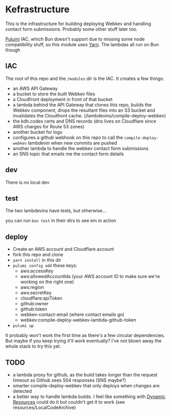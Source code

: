 # Kefrastructure

This is the infrastructure for building deploying Webkev and handling contact form submissions. Probably some other stuff later too.

[Pulumi](https://www.pulumi.com) IAC, which Bun doesn't support due to missing some node compatibility stuff, so this module uses [Yarn](https://yarnpkg.com). The lambdas all run on Bun though

## IAC

The root of this repo and the `/modules` dir is the IAC. It creates a few things:
 - an AWS API Gateway
 - a bucket to store the built Webkev files
 - a Cloudfront deployment in front of that bucket
 - a lambda behind the API Gateway that clones this repo, builds the Webkev component, drops the resultant files into an S3 bucket and invalidates the Cloudfront cache. (/lambdevins/compile-deploy-webkev)
 - the kdh.codes certs and DNS records (dns lives on Cloudflare since AWS charges for Route 53 zones)
 - another bucket for logs
 - configures a github webhook on this repo to call the `compile-deploy-webkev` lambdevin when new commits are pushed
 - another lambda to handle the webkev contact form submissions
 - an SNS topic that emails me the contact form details
 
 ## dev
 
 There is no local dev
 
 ## test
 The two lambdevins have tests, but otherwise...
 
 you can run `bun test` in their dirs to see em in action
 
 ## deploy
 
 - Create an AWS account and Cloudflare account
 - fork this repo and clone
 - `yarn install` in this dir
 - `pulumi config add` these keys: 
   - aws:accessKey
   - aws:allowedAccountIds (your AWS account ID to make sure we're working on the right one)
   - aws:region 
   - aws:secretKey
   - cloudflare:apiToken
   - github:owner
   - github:token
   - webkev-contact-email (where contact emails go)
   - webkev:compile-deploy-webkev-lambda-github-token
 - `pulumi up`
 
 It probably won't work the first time as there's a few circular dependencies. But maybe if you keep trying it'll work eventually? I've not blown away the whole stack to try this yet.
 
## TODO

- a lambda proxy for github, as the build takes longer than the request timeout so Github sees 504 responses (SNS maybe?)
- smarter compile-deploy-webkev that only deploys when changes are detected
- a better way to handle lambda builds. I feel like something with [Dynamic Resources](https://www.pulumi.com/docs/concepts/resources/dynamic-providers/) could do it but couldn't get it to work (see resources/LocalCodeArchive)
